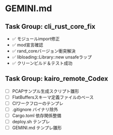 # GEMINI.md

## Task Group: cli_rust_core_fix

- ✅ モジュールimport修正
- ✅ mod宣言確認
- ✅ rand_coreバージョン衝突解決
- ✅ libloading::Library::new unsafeラップ
- ✅ クリーンビルド＆テスト成功

## Task Group: kairo_remote_Codex
- [ ] PCAPサンプル生成スクリプト雛形
- [ ] FlatBuffersスキーマ定義ファイルのベース
- [ ] CIワークフローのテンプレ
- [ ] .gitignore バイナリ除外
- [ ] Cargo.toml 依存関係整備
- [ ] deploy.sh テンプレ
- [ ] GEMINI.md テンプレ雛形
